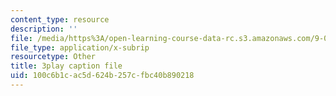 ```yaml
---
content_type: resource
description: ''
file: /media/https%3A/open-learning-course-data-rc.s3.amazonaws.com/9-00sc-introduction-to-psychology-fall-2011/100c6b1cac5d624b257cfbc40b890218_-cK1og4ElKE.srt
file_type: application/x-subrip
resourcetype: Other
title: 3play caption file
uid: 100c6b1c-ac5d-624b-257c-fbc40b890218
---
```

